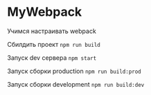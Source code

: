 # MyWebpack

Учимся настраивать webpack

Сбилдить проект
`npm run build`

Запуск dev сервера
`npm start`

Запуск сборки production
`npm run build:prod`

Запуск сборки development
`npm run build:dev`
